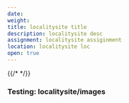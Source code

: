 ```yaml
---
date: 
weight: 
title: localitysite title
description: localitysite desc
assignment: localitysite assiginment
location: localitysite loc
open: true
---
```

{{/* <flickity src="https://inspiredlabs.co.uk/images/3si-sales.jpg" title="3Si marketing content" selectCell="flkty.selectCell( value, isWrapped, isInstant )" > */}}

### Testing: localitysite/images
